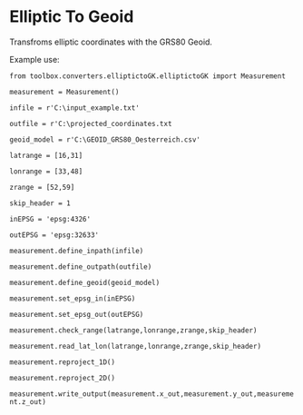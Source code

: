 # Elliptic To Geoid
Transfroms elliptic coordinates with the GRS80 Geoid. 

Example use:

```from toolbox.converters.elliptictoGK.elliptictoGK import Measurement```

```measurement = Measurement()```

```infile = r'C:\input_example.txt'```

```outfile = r'C:\projected_coordinates.txt```

```geoid_model = r'C:\GEOID_GRS80_Oesterreich.csv'```

```latrange = [16,31]```

```lonrange = [33,48]```

```zrange = [52,59]```

```skip_header = 1```

```inEPSG = 'epsg:4326'```

```outEPSG = 'epsg:32633'```

```measurement.define_inpath(infile)```

```measurement.define_outpath(outfile)```

```measurement.define_geoid(geoid_model)```

```measurement.set_epsg_in(inEPSG)```

```measurement.set_epsg_out(outEPSG)```

```measurement.check_range(latrange,lonrange,zrange,skip_header)```

```measurement.read_lat_lon(latrange,lonrange,zrange,skip_header)```

```measurement.reproject_1D()```

```measurement.reproject_2D()```

```measurement.write_output(measurement.x_out,measurement.y_out,measurement.z_out)```




